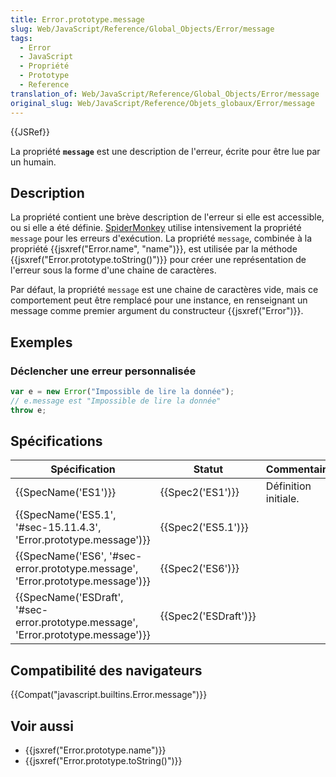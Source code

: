 ```yaml
---
title: Error.prototype.message
slug: Web/JavaScript/Reference/Global_Objects/Error/message
tags:
  - Error
  - JavaScript
  - Propriété
  - Prototype
  - Reference
translation_of: Web/JavaScript/Reference/Global_Objects/Error/message
original_slug: Web/JavaScript/Reference/Objets_globaux/Error/message
---
```


{{JSRef}}

La propriété **`message`** est une description de l'erreur, écrite pour être lue par un humain.

## Description

La propriété contient une brève description de l'erreur si elle est accessible, ou si elle a été définie. [SpiderMonkey](/fr/docs/SpiderMonkey) utilise intensivement la propriété `message` pour les erreurs d'exécution. La propriété `message`, combinée à la propriété {{jsxref("Error.name", "name")}}, est utilisée par la méthode {{jsxref("Error.prototype.toString()")}} pour créer une représentation de l'erreur sous la forme d'une chaine de caractères.

Par défaut, la propriété `message` est une chaine de caractères vide, mais ce comportement peut être remplacé pour une instance, en renseignant un message comme premier argument du constructeur {{jsxref("Error")}}.

## Exemples

### Déclencher une erreur personnalisée

```js
var e = new Error("Impossible de lire la donnée");
// e.message est "Impossible de lire la donnée"
throw e;
```

## Spécifications

| Spécification                                                                                                | Statut                       | Commentaires         |
| ------------------------------------------------------------------------------------------------------------ | ---------------------------- | -------------------- |
| {{SpecName('ES1')}}                                                                                     | {{Spec2('ES1')}}         | Définition initiale. |
| {{SpecName('ES5.1', '#sec-15.11.4.3', 'Error.prototype.message')}}                     | {{Spec2('ES5.1')}}     |                      |
| {{SpecName('ES6', '#sec-error.prototype.message', 'Error.prototype.message')}}     | {{Spec2('ES6')}}         |                      |
| {{SpecName('ESDraft', '#sec-error.prototype.message', 'Error.prototype.message')}} | {{Spec2('ESDraft')}} |                      |

## Compatibilité des navigateurs

{{Compat("javascript.builtins.Error.message")}}

## Voir aussi

- {{jsxref("Error.prototype.name")}}
- {{jsxref("Error.prototype.toString()")}}
